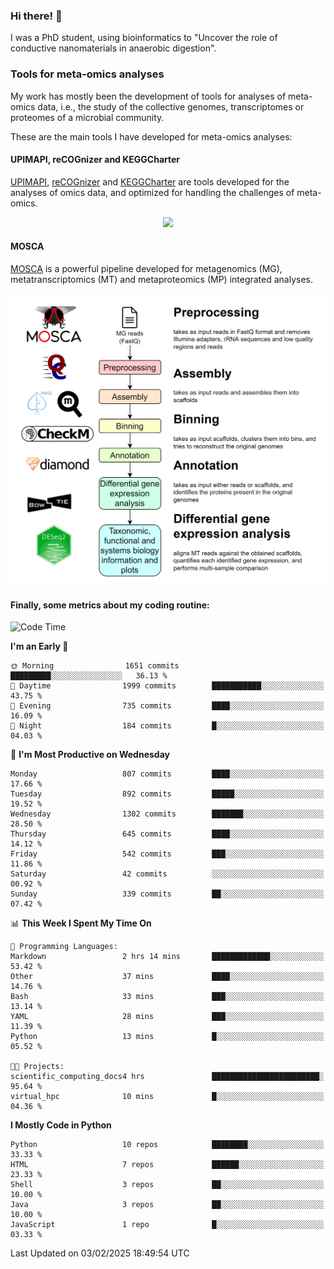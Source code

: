 ### Hi there! 👋

I was a PhD student, using bioinformatics to "Uncover the role of conductive nanomaterials in anaerobic digestion".

### Tools for meta-omics analyses

My work has mostly been the development of tools for analyses of meta-omics data, i.e., the study of the collective genomes, transcriptomes or proteomes of a microbial community.

These are the main tools I have developed for meta-omics analyses:

#### UPIMAPI, reCOGnizer and KEGGCharter

[UPIMAPI](https://github.com/iquasere/UPIMAPI), [reCOGnizer](https://github.com/iquasere/reCOGnizer) and [KEGGCharter](https://github.com/iquasere/KEGGCharter) are tools developed for the analyses of omics data, and optimized for handling the challenges of meta-omics.

<p align="center">
    <img src="assets/annotation_paper.png">
</p>

#### MOSCA

[MOSCA](https://github.com/iquasere/MOSCA) is a powerful pipeline developed for metagenomics (MG), metatranscriptomics (MT) and metaproteomics (MP) integrated analyses.

<p align="center">
    <img src="assets/mosca_workflow.png" align="center" width="700">
</p>


#### Finally, some metrics about my coding routine:

<!--START_SECTION:waka-->
![Code Time](http://img.shields.io/badge/Code%20Time-910%20hrs%2053%20mins-blue)

**I'm an Early 🐤** 

```text
🌞 Morning                1651 commits        █████████░░░░░░░░░░░░░░░░   36.13 % 
🌆 Daytime                1999 commits        ███████████░░░░░░░░░░░░░░   43.75 % 
🌃 Evening                735 commits         ████░░░░░░░░░░░░░░░░░░░░░   16.09 % 
🌙 Night                  184 commits         █░░░░░░░░░░░░░░░░░░░░░░░░   04.03 % 
```
📅 **I'm Most Productive on Wednesday** 

```text
Monday                   807 commits         ████░░░░░░░░░░░░░░░░░░░░░   17.66 % 
Tuesday                  892 commits         █████░░░░░░░░░░░░░░░░░░░░   19.52 % 
Wednesday                1302 commits        ███████░░░░░░░░░░░░░░░░░░   28.50 % 
Thursday                 645 commits         ████░░░░░░░░░░░░░░░░░░░░░   14.12 % 
Friday                   542 commits         ███░░░░░░░░░░░░░░░░░░░░░░   11.86 % 
Saturday                 42 commits          ░░░░░░░░░░░░░░░░░░░░░░░░░   00.92 % 
Sunday                   339 commits         ██░░░░░░░░░░░░░░░░░░░░░░░   07.42 % 
```


📊 **This Week I Spent My Time On** 

```text
💬 Programming Languages: 
Markdown                 2 hrs 14 mins       █████████████░░░░░░░░░░░░   53.42 % 
Other                    37 mins             ████░░░░░░░░░░░░░░░░░░░░░   14.76 % 
Bash                     33 mins             ███░░░░░░░░░░░░░░░░░░░░░░   13.14 % 
YAML                     28 mins             ███░░░░░░░░░░░░░░░░░░░░░░   11.39 % 
Python                   13 mins             █░░░░░░░░░░░░░░░░░░░░░░░░   05.52 % 

🐱‍💻 Projects: 
scientific_computing_docs4 hrs               ████████████████████████░   95.64 % 
virtual_hpc              10 mins             █░░░░░░░░░░░░░░░░░░░░░░░░   04.36 % 
```

**I Mostly Code in Python** 

```text
Python                   10 repos            ████████░░░░░░░░░░░░░░░░░   33.33 % 
HTML                     7 repos             ██████░░░░░░░░░░░░░░░░░░░   23.33 % 
Shell                    3 repos             ██░░░░░░░░░░░░░░░░░░░░░░░   10.00 % 
Java                     3 repos             ██░░░░░░░░░░░░░░░░░░░░░░░   10.00 % 
JavaScript               1 repo              █░░░░░░░░░░░░░░░░░░░░░░░░   03.33 % 
```




 Last Updated on 03/02/2025 18:49:54 UTC
<!--END_SECTION:waka-->
